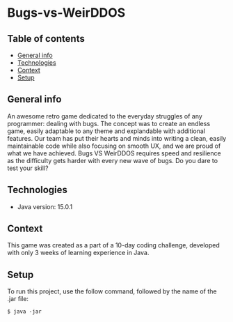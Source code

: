 # Bugs-vs-WeirDDOS

## Table of contents
* [General info](#general-info)
* [Technologies](#technologies)
* [Context](#context)
* [Setup](#setup)

## General info
An awesome retro game dedicated to the everyday struggles of any programmer: dealing with bugs. The concept was to create an endless game, easily adaptable to any theme and explandable with additional features. Our team has put their hearts and minds into writing a clean, easily maintainable code while also focusing on smooth UX, and we are proud of what we have achieved.
Bugs VS WeirDDOS requires speed and resilience as the difficulty gets harder with every new wave of bugs. Do you dare to test your skill?

## Technologies
* Java version: 15.0.1

## Context
This game was created as a part of a 10-day coding challenge, developed with only 3 weeks of learning experience in Java.

## Setup
To run this project, use the follow command, followed by the name of the .jar file:

```
$ java -jar
```
